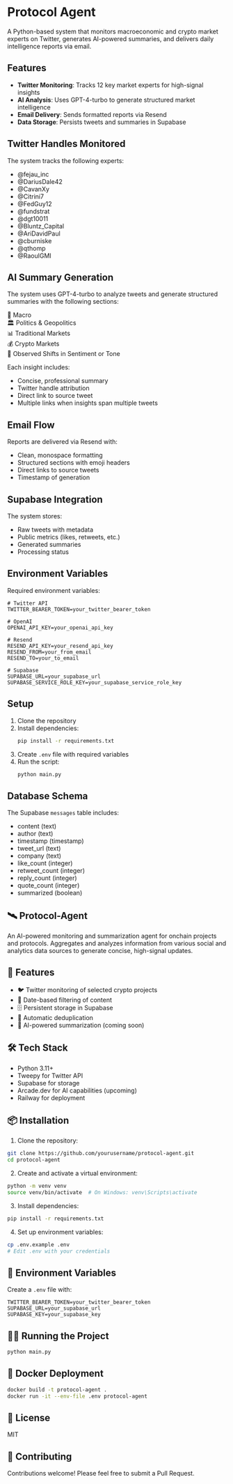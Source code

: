 # Protocol Agent

A Python-based system that monitors macroeconomic and crypto market experts on Twitter, generates AI-powered summaries, and delivers daily intelligence reports via email.

## Features

- **Twitter Monitoring**: Tracks 12 key market experts for high-signal insights
- **AI Analysis**: Uses GPT-4-turbo to generate structured market intelligence
- **Email Delivery**: Sends formatted reports via Resend
- **Data Storage**: Persists tweets and summaries in Supabase

## Twitter Handles Monitored

The system tracks the following experts:
- @fejau_inc
- @DariusDale42
- @CavanXy
- @Citrini7
- @FedGuy12
- @fundstrat
- @dgt10011
- @Bluntz_Capital
- @AriDavidPaul
- @cburniske
- @qthomp
- @RaoulGMI

## AI Summary Generation

The system uses GPT-4-turbo to analyze tweets and generate structured summaries with the following sections:

🧠 Macro  
🏛️ Politics & Geopolitics  
📊 Traditional Markets  
💰 Crypto Markets  
🔄 Observed Shifts in Sentiment or Tone

Each insight includes:
- Concise, professional summary
- Twitter handle attribution
- Direct link to source tweet
- Multiple links when insights span multiple tweets

## Email Flow

Reports are delivered via Resend with:
- Clean, monospace formatting
- Structured sections with emoji headers
- Direct links to source tweets
- Timestamp of generation

## Supabase Integration

The system stores:
- Raw tweets with metadata
- Public metrics (likes, retweets, etc.)
- Generated summaries
- Processing status

## Environment Variables

Required environment variables:
```
# Twitter API
TWITTER_BEARER_TOKEN=your_twitter_bearer_token

# OpenAI
OPENAI_API_KEY=your_openai_api_key

# Resend
RESEND_API_KEY=your_resend_api_key
RESEND_FROM=your_from_email
RESEND_TO=your_to_email

# Supabase
SUPABASE_URL=your_supabase_url
SUPABASE_SERVICE_ROLE_KEY=your_supabase_service_role_key
```

## Setup

1. Clone the repository
2. Install dependencies:
   ```bash
   pip install -r requirements.txt
   ```
3. Create `.env` file with required variables
4. Run the script:
   ```bash
   python main.py
   ```

## Database Schema

The Supabase `messages` table includes:
- content (text)
- author (text)
- timestamp (timestamp)
- tweet_url (text)
- company (text)
- like_count (integer)
- retweet_count (integer)
- reply_count (integer)
- quote_count (integer)
- summarized (boolean)

## 🛰️ Protocol-Agent

An AI-powered monitoring and summarization agent for onchain projects and protocols. Aggregates and analyzes information from various social and analytics data sources to generate concise, high-signal updates.

## 🚀 Features

- 🐦 Twitter monitoring of selected crypto projects
- 📅 Date-based filtering of content
- 🗄️ Persistent storage in Supabase
- 🔄 Automatic deduplication
- 🤖 AI-powered summarization (coming soon)

## 🛠️ Tech Stack

- Python 3.11+
- Tweepy for Twitter API
- Supabase for storage
- Arcade.dev for AI capabilities (upcoming)
- Railway for deployment

## 📦 Installation

1. Clone the repository:
```bash
git clone https://github.com/yourusername/protocol-agent.git
cd protocol-agent
```

2. Create and activate a virtual environment:
```bash
python -m venv venv
source venv/bin/activate  # On Windows: venv\Scripts\activate
```

3. Install dependencies:
```bash
pip install -r requirements.txt
```

4. Set up environment variables:
```bash
cp .env.example .env
# Edit .env with your credentials
```

## 🔑 Environment Variables

Create a `.env` file with:

```
TWITTER_BEARER_TOKEN=your_twitter_bearer_token
SUPABASE_URL=your_supabase_url
SUPABASE_KEY=your_supabase_key
```

## 🏃‍♂️ Running the Project

```bash
python main.py
```

## 🐳 Docker Deployment

```bash
docker build -t protocol-agent .
docker run -it --env-file .env protocol-agent
```

## 📝 License

MIT

## 🤝 Contributing

Contributions welcome! Please feel free to submit a Pull Request. 